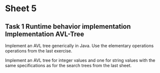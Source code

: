 # Sheet 5  

## Task 1 Runtime behavior implementation  Implementation AVL-Tree

Implement an AVL tree generically in Java. Use the elementary operations operations from the last exercise.

Implement an AVL tree for integer values and one for string values with the same specifications as for the search trees from the last sheet.
